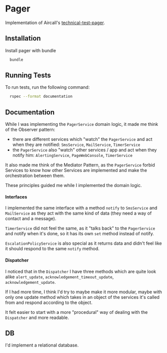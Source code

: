 # Pager

Implementation of Aircall's [technical-test-pager](https://github.com/aircall/technical-test-pager).

## Installation 

Install pager with bundle

```bash 
  bundle
```
    
## Running Tests

To run tests, run the following command:

```bash
  rspec --format documentation
```

  
## Documentation

While I was implementing the `PagerService` domain logic, it made me think of 
the Observer pattern:
- there are different services which "watch" the `PagerService` and act when they are notified: `SmsService`, `MailService`, `TimerService`
- the `PagerService` also "watch" other services / app and act when they notify him: `AlertingService`, `PageWebConsole`, `TimerService`

It also made me think of the Mediator Pattern, as the `PagerService` forbid Services to know 
how other Services are implemented and make the orchestration between them.

These principles guided me while I implemented the domain logic.

#### Interfaces

I implemented the same interface with a method `notify` to `SmsService` and `MailService` as they act with the same kind of data (they need a way of contact and a message). 

`TimerService` did not feel the same, as it "talks back" to the `PagerService` and notify when it's done, so it has its own `set` method instead of notify.

`EscalationPolicyService` is also special as it returns data and didn't feel like it should respond to the same `notify` method.

#### Dispatcher

I noticed that in the `Dispatcher` I have three methods which 
are quite look alike `alert_update`, `acknowledgement_timeout_update`, `acknowledgement_update`. 

If I had more time, I think I'd try to maybe make it more modular, maybe with only one update method which takes in an object of the services it's called from and respond according to the object. 

It felt easier to start with a more "procedural" way of dealing with the `Dispatcher` and more readable.

## DB

I'd implement a relational database.


